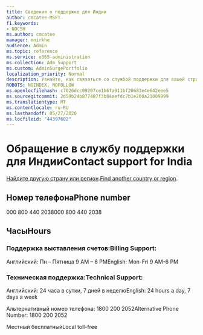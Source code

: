 ```yaml
---
title: Сведения о поддержке для Индии
author: cmcatee-MSFT
f1.keywords:
- NOCSH
ms.author: cmcatee
manager: mnirkhe
audience: Admin
ms.topic: reference
ms.service: o365-administration
ms.collection: Adm_Support
ms.custom: AdminSurgePortfolio
localization_priority: Normal
description: Узнайте, как связаться со службой поддержки для вашей страны или региона.
ROBOTS: NOINDEX, NOFOLLOW
ms.openlocfilehash: c7026dcc09207ce1b6fa911bf20683e4e642eee5
ms.sourcegitcommit: 2d59b24b877487f3b84aefdc7b1e200a21009999
ms.translationtype: MT
ms.contentlocale: ru-RU
ms.lasthandoff: 05/27/2020
ms.locfileid: "44397602"
---
```

# <a name="contact-support-for-india"></a><span data-ttu-id="e0663-103">Обращение в службу поддержки для Индии</span><span class="sxs-lookup"><span data-stu-id="e0663-103">Contact support for India</span></span>

<span data-ttu-id="e0663-104">[Найдите другую страну или регион](../contact-support-for-business-products.md).</span><span class="sxs-lookup"><span data-stu-id="e0663-104">[Find another country or region](../contact-support-for-business-products.md).</span></span>

## <a name="phone-number"></a><span data-ttu-id="e0663-105">Номер телефона</span><span class="sxs-lookup"><span data-stu-id="e0663-105">Phone number</span></span>
<span data-ttu-id="e0663-106">000 800 440 2038</span><span class="sxs-lookup"><span data-stu-id="e0663-106">000 800 440 2038</span></span>

## <a name="hours"></a><span data-ttu-id="e0663-107">Часы</span><span class="sxs-lookup"><span data-stu-id="e0663-107">Hours</span></span>
### <a name="billing-support"></a><span data-ttu-id="e0663-108">Поддержка выставления счетов:</span><span class="sxs-lookup"><span data-stu-id="e0663-108">Billing Support:</span></span>

<span data-ttu-id="e0663-109">Английский: Пн – Пятница 9 AM – 6 PM</span><span class="sxs-lookup"><span data-stu-id="e0663-109">English: Mon-Fri 9 AM-6 PM</span></span>

### <a name="technical-support"></a><span data-ttu-id="e0663-110">Техническая поддержка:</span><span class="sxs-lookup"><span data-stu-id="e0663-110">Technical Support:</span></span>

<span data-ttu-id="e0663-111">Английский: 24 часа в сутки, 7 дней в неделю</span><span class="sxs-lookup"><span data-stu-id="e0663-111">English: 24 hours a day, 7 days a week</span></span>

<span data-ttu-id="e0663-112">Альтернативный номер телефона: 1800 200 2052</span><span class="sxs-lookup"><span data-stu-id="e0663-112">Alternative Phone Number: 1800 200 2052</span></span>

<span data-ttu-id="e0663-113">Местный бесплатный</span><span class="sxs-lookup"><span data-stu-id="e0663-113">Local toll-free</span></span>
